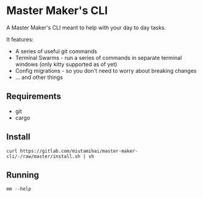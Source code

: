 # Master Maker's CLI
A Master Maker's CLI meant to help with your day to day tasks.

It features:
* A series of useful git commands
* Terminal Swarms - run a series of commands in separate terminal windows (only kitty supported as of yet)
* Config migrations - so you don't need to worry about breaking changes
* ... and other things

## Requirements
* git
* cargo

## Install
```shell
curl https://gitlab.com/miutamihai/master-maker-cli/-/raw/master/install.sh | sh
```

## Running
```shell
mm --help
```
